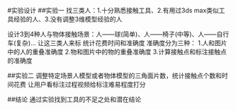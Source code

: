 #实验设计
##实验一
找三类人：1.十分熟悉接触工具、2.有用过3ds max类似工具经验的人、3.没有调整3维模型经验的人

设计3到4种人与物体接触场景：人——球(简单)、人——椅子(中等)、人——自行车(复杂)...
让这三类人来标
统计花费时间和准确度
准确度分为三种：
1.人和图片中的人的重叠准确度
2.物和图片中的物的重叠准确度
3.计算接触点和标注接触点的准确度

##实验二
调整特定场景人模型或者物体模型的三角面片数，统计接触点个数和时间花费
让用户看标注过程视频给标注难易程度打分

##结论
通过实验找到工具的不足之处和潜在结论